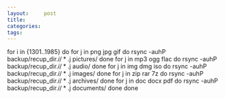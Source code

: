 ```yaml
---
layout:     post
title:      
categories: 
tags:       
---
```


for i in {1301..1985}
do
for j in png jpg gif
do
rsync -auhP backup/recup_dir.$i/*.$j pictures/
done
for j in mp3 ogg flac
do
rsync -auhP backup/recup_dir.$i/*.$j audio/
done
for j in img dmg iso
do
rsync -auhP backup/recup_dir.$i/*.$j images/
done
for j in zip rar 7z
do
rsync -auhP backup/recup_dir.$i/*.$j archives/
done
for j in doc docx pdf
do
rsync -auhP backup/recup_dir.$i/*.$j documents/
done
done
